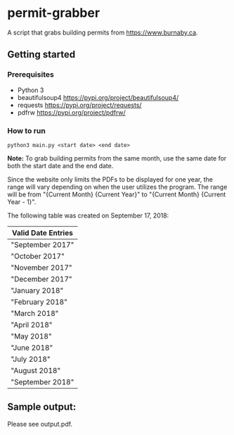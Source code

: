 # permit-grabber
A script that grabs building permits from https://www.burnaby.ca.

## Getting started

### Prerequisites
* Python 3
* beautifulsoup4 https://pypi.org/project/beautifulsoup4/
* requests https://pypi.org/project/requests/
* pdfrw https://pypi.org/project/pdfrw/

### How to run

```
python3 main.py <start date> <end date>
```
**Note:** To grab building permits from the same month, use the same date for both the start date and the end date.

Since the website only limits the PDFs to be displayed for one year, the range will vary depending on when the user utilizes the program. The range will be from "{Current Month} {Current Year}" to "{Current Month} {Current Year - 1}".
  
The following table was created on September 17, 2018:

| Valid Date Entries |
| ------------- |
| "September 2017" |
| "October 2017" |
| "November 2017" |
| "December 2017" |
| "January 2018" |
| "February 2018" |
| "March 2018" |
| "April 2018" |
| "May 2018" |
| "June 2018" |
| "July 2018" |
| "August 2018" |
| "September 2018" |

## Sample output:
Please see output.pdf.
